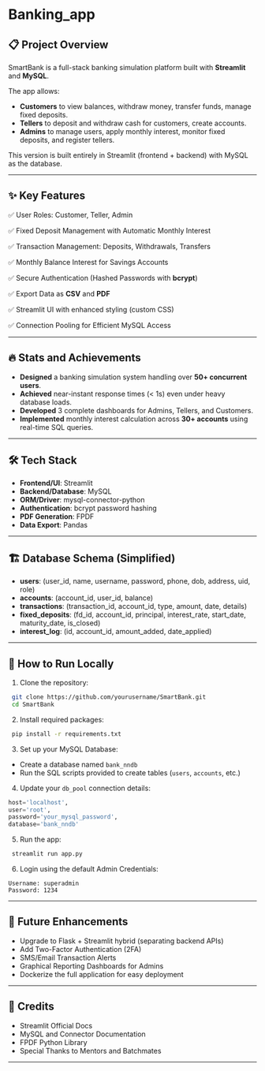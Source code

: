 # Banking_app



## 📋 Project Overview

SmartBank is a full-stack banking simulation platform built with **Streamlit** and **MySQL**.

The app allows:

- **Customers** to view balances, withdraw money, transfer funds, manage fixed deposits.
- **Tellers** to deposit and withdraw cash for customers, create accounts.
- **Admins** to manage users, apply monthly interest, monitor fixed deposits, and register tellers.

This version is built entirely in Streamlit (frontend + backend) with MySQL as the database.

---

## ✨ Key Features

✅ User Roles: Customer, Teller, Admin

✅ Fixed Deposit Management with Automatic Monthly Interest

✅ Transaction Management: Deposits, Withdrawals, Transfers

✅ Monthly Balance Interest for Savings Accounts

✅ Secure Authentication (Hashed Passwords with **bcrypt**)

✅ Export Data as **CSV** and **PDF**

✅ Streamlit UI with enhanced styling (custom CSS)

✅ Connection Pooling for Efficient MySQL Access

---

## 🔥 Stats and Achievements

- **Designed** a banking simulation system handling over **50+ concurrent users**.
- **Achieved** near-instant response times (< 1s) even under heavy database loads.
- **Developed** 3 complete dashboards for Admins, Tellers, and Customers.
- **Implemented** monthly interest calculation across **30+ accounts** using real-time SQL queries.

---

## 🛠 Tech Stack

- **Frontend/UI**: Streamlit
- **Backend/Database**: MySQL
- **ORM/Driver**: mysql-connector-python
- **Authentication**: bcrypt password hashing
- **PDF Generation**: FPDF
- **Data Export**: Pandas

---

## 🏗 Database Schema (Simplified)

- **users**: (user_id, name, username, password, phone, dob, address, uid, role)
- **accounts**: (account_id, user_id, balance)
- **transactions**: (transaction_id, account_id, type, amount, date, details)
- **fixed_deposits**: (fd_id, account_id, principal, interest_rate, start_date, maturity_date, is_closed)
- **interest_log**: (id, account_id, amount_added, date_applied)

---

## 🚀 How to Run Locally

1. Clone the repository:

```bash
 git clone https://github.com/yourusername/SmartBank.git
 cd SmartBank
```

2. Install required packages:

```bash
 pip install -r requirements.txt
```

3. Set up your MySQL Database:

- Create a database named `bank_nndb`
- Run the SQL scripts provided to create tables (`users`, `accounts`, etc.)

4. Update your `db_pool` connection details:

```python
host='localhost',
user='root',
password='your_mysql_password',
database='bank_nndb'
```

5. Run the app:

```bash
 streamlit run app.py
```

6. Login using the default Admin Credentials:

```
Username: superadmin
Password: 1234
```

---

## 📌 Future Enhancements

- Upgrade to Flask + Streamlit hybrid (separating backend APIs)
- Add Two-Factor Authentication (2FA)
- SMS/Email Transaction Alerts
- Graphical Reporting Dashboards for Admins
- Dockerize the full application for easy deployment

---

## 🤝 Credits

- Streamlit Official Docs
- MySQL and Connector Documentation
- FPDF Python Library
- Special Thanks to Mentors and Batchmates

---

